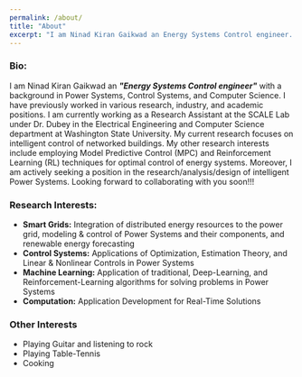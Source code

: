 ```yaml
---
permalink: /about/
title: "About"
excerpt: "I am Ninad Kiran Gaikwad an Energy Systems Control engineer..."
---
```

### Bio:

I am Ninad Kiran Gaikwad an ***"Energy Systems Control engineer"*** with a background in Power Systems, Control Systems, and Computer Science. I have previously worked in various research, industry, and academic positions. I am currently working as a Research Assistant at the SCALE Lab under Dr. Dubey in the Electrical Engineering and Computer Science department at Washington State University. My current research focuses on intelligent control of networked buildings. My other research interests include employing Model Predictive Control (MPC) and Reinforcement Learning (RL) techniques for optimal control of energy systems. Moreover, I am actively seeking a position in the research/analysis/design of intelligent Power Systems. Looking forward to collaborating with you soon!!!

### Research Interests:

- **Smart Grids:** Integration of distributed energy resources to the power grid, modeling & control of Power Systems and their components, and renewable energy forecasting
- **Control Systems:** Applications of Optimization, Estimation Theory, and Linear & Nonlinear Controls in Power Systems
- **Machine Learning:** Application of traditional, Deep-Learning, and Reinforcement-Learning algorithms for solving problems in Power Systems 
- **Computation:** Application Development for Real-Time Solutions

### Other Interests

- Playing Guitar and listening to rock
- Playing Table-Tennis
- Cooking

